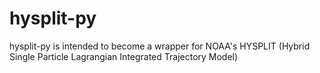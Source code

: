 # hysplit-py
hysplit-py is intended to become a wrapper for NOAA's HYSPLIT (Hybrid Single Particle Lagrangian Integrated Trajectory Model)

